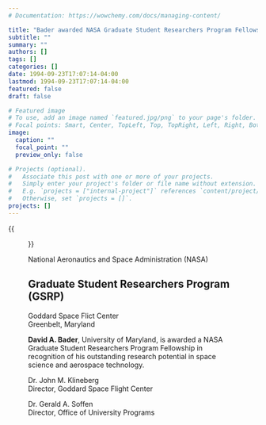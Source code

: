 ```yaml
---
# Documentation: https://wowchemy.com/docs/managing-content/

title: "Bader awarded NASA Graduate Student Researchers Program Fellowship"
subtitle: ""
summary: ""
authors: []
tags: []
categories: []
date: 1994-09-23T17:07:14-04:00
lastmod: 1994-09-23T17:07:14-04:00
featured: false
draft: false

# Featured image
# To use, add an image named `featured.jpg/png` to your page's folder.
# Focal points: Smart, Center, TopLeft, Top, TopRight, Left, Right, BottomLeft, Bottom, BottomRight.
image:
  caption: ""
  focal_point: ""
  preview_only: false

# Projects (optional).
#   Associate this post with one or more of your projects.
#   Simply enter your project's folder or file name without extension.
#   E.g. `projects = ["internal-project"]` references `content/project/deep-learning/index.md`.
#   Otherwise, set `projects = []`.
projects: []
---
```


{{<figure src="certificate.jpg">}}

National Aeronautics and Space Administration (NASA)

## Graduate Student Researchers Program (GSRP) ##

Goddard Space Flict Center  
Greenbelt, Maryland

**David A. Bader**, University of Maryland, is awarded a NASA Graduate Student Researchers Program Fellowship in recognition of his outstanding research potential in space science and aerospace technology.

Dr. John M. Klineberg  
Director, Goddard Space Flight Center

Dr. Gerald A. Soffen  
Director, Office of University Programs